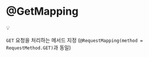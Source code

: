 # @GetMapping

<aside>
💡

`GET` 요청을 처리하는 메서드 지정 (`@RequestMapping(method = RequestMethod.GET)`과 동일)

</aside>